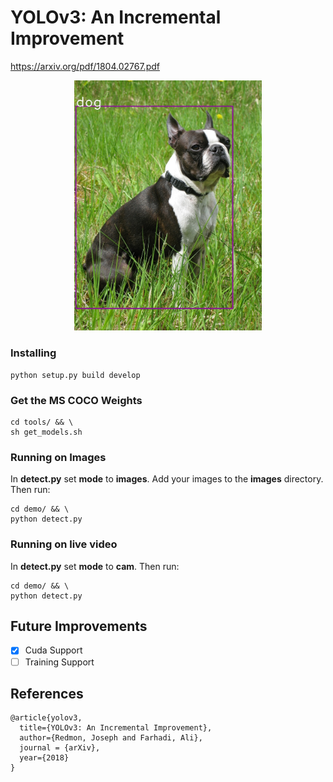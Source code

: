 # YOLOv3: An Incremental Improvement

https://arxiv.org/pdf/1804.02767.pdf

<p align="center">
  <img src="https://github.com/benjaminrwilson/yolov3/blob/master/results/Boston_Terrier_male.jpg" width="300">  
</p>

### Installing

```
python setup.py build develop
```

### Get the MS COCO Weights

```
cd tools/ && \
sh get_models.sh
```

### Running on Images

In **detect.py** set **mode** to **images**. Add your images to the **images** directory. Then run:

```
cd demo/ && \
python detect.py
```

### Running on live video

In **detect.py** set **mode** to **cam**. Then run:

```
cd demo/ && \
python detect.py
```

## Future Improvements

- [x] Cuda Support
- [ ] Training Support

## References

```
@article{yolov3,
  title={YOLOv3: An Incremental Improvement},
  author={Redmon, Joseph and Farhadi, Ali},
  journal = {arXiv},
  year={2018}
}
```
